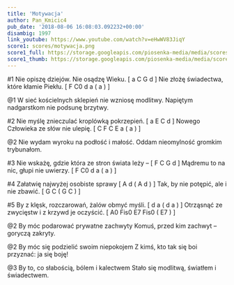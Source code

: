 ```yaml
---
title: 'Motywacja'
author: Pan_Kmicic4
pub_date: '2018-08-06 16:08:03.092232+00:00'
disambig: 1997
link_youtube: https://www.youtube.com/watch?v=eHwWV83JiqY
score1: scores/motywacja.png
score1_full: https://storage.googleapis.com/piosenka-media/media/scores/motywacja.png
score1_thumb: https://storage.googleapis.com/piosenka-media/media/scores/motywacja.png.180x0_q85_upscale.png
---
```


#1
Nie opiszę dziejów. Nie osądzę Wieku. [ a C G d ]
Nie złożę świadectwa, które kłamie Piekłu. [ F C0 d a ( a ) ]

@1
W sieć kościelnych sklepień nie wzniosę modlitwy. 
Napiętym nadgarstkom nie podsunę brzytwy.

#2
Nie myślę znieczulać kroplówką pokrzepień. [ a E C d ]
Nowego Człowieka ze słów nie ulepię. [ C F C E a ( a ) ]

@2
Nie wydam wyroku na podłość i małość.
Oddam nieomylność gromkim trybunałom.

#3
Nie wskażę, gdzie która ze stron świata leży – [ F C G d ]
Mądremu to na nic, głupi nie uwierzy. [ F C0 d a ( a ) ]

#4
Załatwię najwyżej osobiste sprawy [ A d ( A d ) ]
Tak, by nie potępić, ale i nie zbawić. [ G C ( G C ) ]

#5
By z klęsk, rozczarowań, żalów obmyć myśli. [ d a ( d a ) ]
Otrząsnąć ze zwycięstw i z krzywd je oczyścić. [ A0 Fis0 E7 Fis0 ( E7 ) ]

@2
By móc podarować prywatne zachwyty
Komuś, przed kim zachwyt – goryczą zakryty.

@2
By móc się podzielić swoim niepokojem
Z kimś, kto tak się boi przyznać: ja się boję!

@3
By to, co słabością, bólem i kalectwem
Stało się modlitwą, światłem i świadectwem.
